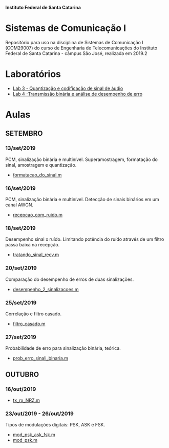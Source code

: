 ﻿**Instituto Federal de Santa Catarina**

# Sistemas de Comunicação I

Repositório para uso na disciplina de Sistemas de Comunicação I (COM29007) do curso de Engenharia de Telecomunicações do Instituto Federal de Santa Catarina - câmpus São José, realizada em 2019.2

# Laboratórios

 - [Lab 3 - Quantização e codificação de sinal de áudio](https://github.com/yanmartins/COM29007/tree/master/Lab3)
 - [Lab 4 -Transmissão binária e análise de desempenho de erro](https://github.com/yanmartins/COM29007/tree/master/Lab4)

# Aulas

## SETEMBRO

### 13/set/2019

PCM, sinalização binária e multinível. Superamostragem, formatação do sinal, amostragem e quantização.

- [formatacao_do_sinal.m](https://github.com/yanmartins/COM29007/blob/master/formatacao_do_sinal.m)

### 16/set/2019

PCM, sinalização binária e multinível. Detecção de sinais binários em um canal AWGN.

- [recepcao_com_ruido.m](https://github.com/yanmartins/COM29007/blob/master/recepcao_com_ruido.m)

### 18/set/2019

Desempenho sinal x ruído. Limitando potência do ruído através de um filtro passa baixa na recepção.

- [tratando_sinal_recv.m](https://github.com/yanmartins/COM29007/blob/master/tratando_sinal_recv.m)

### 20/set/2019

Comparação do desempenho de erros de duas sinalizações.

- [desempenho_2_sinalizacoes.m](https://github.com/yanmartins/COM29007/blob/master/desempenho_2_sinalizacoes.m)


### 25/set/2019

Correlação e filtro casado.

- [filtro_casado.m](https://github.com/yanmartins/COM29007/blob/master/filtro_casado.m)

### 27/set/2019

Probabilidade de erro para sinalização binária, teórica.

- [prob_erro_sinali_binaria.m](https://github.com/yanmartins/COM29007/blob/master/prob_erro_sinali_binaria.m)

## OUTUBRO

### 16/out/2019

- [tx_rx_NRZ.m](https://github.com/yanmartins/COM29007/blob/master/tx_rx_NRZ.m)

### 23/out/2019 - 26/out/2019

Tipos de modulações digitais: PSK, ASK e FSK.

- [mod_psk_ask_fsk.m](https://github.com/yanmartins/COM29007/blob/master/mod_psk_ask_fsk.m)
- [mod_psk.m](https://github.com/yanmartins/COM29007/blob/master/mod_psk.m)
